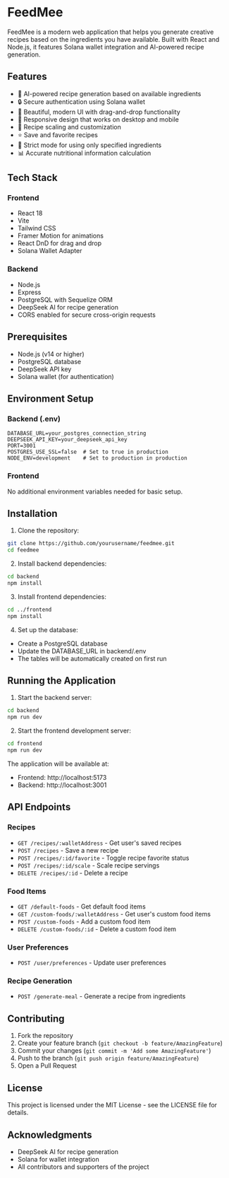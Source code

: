 # FeedMee

FeedMee is a modern web application that helps you generate creative recipes based on the ingredients you have available. Built with React and Node.js, it features Solana wallet integration and AI-powered recipe generation.

## Features

- 🧠 AI-powered recipe generation based on available ingredients
- 🔒 Secure authentication using Solana wallet
- 💫 Beautiful, modern UI with drag-and-drop functionality
- 📱 Responsive design that works on desktop and mobile
- 🔄 Recipe scaling and customization
- ⭐ Save and favorite recipes
- 🎯 Strict mode for using only specified ingredients
- 📊 Accurate nutritional information calculation

## Tech Stack

### Frontend
- React 18
- Vite
- Tailwind CSS
- Framer Motion for animations
- React DnD for drag and drop
- Solana Wallet Adapter

### Backend
- Node.js
- Express
- PostgreSQL with Sequelize ORM
- DeepSeek AI for recipe generation
- CORS enabled for secure cross-origin requests

## Prerequisites

- Node.js (v14 or higher)
- PostgreSQL database
- DeepSeek API key
- Solana wallet (for authentication)

## Environment Setup

### Backend (.env)
```
DATABASE_URL=your_postgres_connection_string
DEEPSEEK_API_KEY=your_deepseek_api_key
PORT=3001
POSTGRES_USE_SSL=false  # Set to true in production
NODE_ENV=development    # Set to production in production
```

### Frontend
No additional environment variables needed for basic setup.

## Installation

1. Clone the repository:
```bash
git clone https://github.com/yourusername/feedmee.git
cd feedmee
```

2. Install backend dependencies:
```bash
cd backend
npm install
```

3. Install frontend dependencies:
```bash
cd ../frontend
npm install
```

4. Set up the database:
- Create a PostgreSQL database
- Update the DATABASE_URL in backend/.env
- The tables will be automatically created on first run

## Running the Application

1. Start the backend server:
```bash
cd backend
npm run dev
```

2. Start the frontend development server:
```bash
cd frontend
npm run dev
```

The application will be available at:
- Frontend: http://localhost:5173
- Backend: http://localhost:3001

## API Endpoints

### Recipes
- `GET /recipes/:walletAddress` - Get user's saved recipes
- `POST /recipes` - Save a new recipe
- `POST /recipes/:id/favorite` - Toggle recipe favorite status
- `POST /recipes/:id/scale` - Scale recipe servings
- `DELETE /recipes/:id` - Delete a recipe

### Food Items
- `GET /default-foods` - Get default food items
- `GET /custom-foods/:walletAddress` - Get user's custom food items
- `POST /custom-foods` - Add a custom food item
- `DELETE /custom-foods/:id` - Delete a custom food item

### User Preferences
- `POST /user/preferences` - Update user preferences

### Recipe Generation
- `POST /generate-meal` - Generate a recipe from ingredients

## Contributing

1. Fork the repository
2. Create your feature branch (`git checkout -b feature/AmazingFeature`)
3. Commit your changes (`git commit -m 'Add some AmazingFeature'`)
4. Push to the branch (`git push origin feature/AmazingFeature`)
5. Open a Pull Request

## License

This project is licensed under the MIT License - see the LICENSE file for details.

## Acknowledgments

- DeepSeek AI for recipe generation
- Solana for wallet integration
- All contributors and supporters of the project
